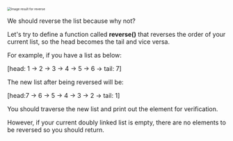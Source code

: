 <!--title={Reverse a Doubly Linked List}--> 

<!--badges={Algorithms:25,Python:25}-->

<!--concepts={The Linked List}-->

 <img src="https://res.cloudinary.com/practicaldev/image/fetch/s--7GhrxyPt--/c_limit%2Cf_auto%2Cfl_progressive%2Cq_auto%2Cw_880/https://thepracticaldev.s3.amazonaws.com/i/7vzea57n698a12emv7ei.png" alt="Image result for reverse" style="zoom: 50%;" /> 

We should reverse the list because why not?

Let's try to define a function called **reverse()** that reverses the order of your current list, so the head becomes the tail and vice versa.

For example, if you have a list as below:

[head: 1 -> 2 -> 3 -> 4 -> 5 -> 6 -> tail: 7]

The new list after being reversed will be:

[head:7 -> 6 -> 5 -> 4 -> 3 -> 2 -> tail: 1]

You should traverse the new list and print out the element for verification.

However, if your current doubly linked list is empty, there are no elements to be reversed so you should return.